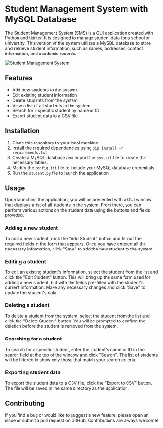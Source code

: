 # Student Management System with MySQL Database

The Student Management System (SMS) is a GUI application created with Python and tkinter. It is designed to manage student data for a school or university. This version of the system utilizes a MySQL database to store and retrieve student information, such as names, addresses, contact information, and academic records.


![Student Management System](https://github.com/Alok-2002/python_tkinter_projects/assets/93814546/5c656629-ad1e-4306-8b82-c8131a911d4b)


## Features

- Add new students to the system
- Edit existing student information
- Delete students from the system
- View a list of all students in the system
- Search for a specific student by name or ID
- Export student data to a CSV file

## Installation

1. Clone this repository to your local machine.
2. Install the required dependencies using `pip install -r requirements.txt`
3. Create a MySQL database and import the `sms.sql` file to create the necessary tables.
4. Modify the `config.ini` file to include your MySQL database credentials.
5. Run the `student.py` file to launch the application.

## Usage

Upon launching the application, you will be presented with a GUI window that displays a list of all students in the system. From there, you can perform various actions on the student data using the buttons and fields provided.

### Adding a new student

To add a new student, click the "Add Student" button and fill out the required fields in the form that appears. Once you have entered all the necessary information, click "Save" to add the new student to the system.

### Editing a student

To edit an existing student's information, select the student from the list and click the "Edit Student" button. This will bring up the same form used for adding a new student, but with the fields pre-filled with the student's current information. Make any necessary changes and click "Save" to update the student's data.

### Deleting a student

To delete a student from the system, select the student from the list and click the "Delete Student" button. You will be prompted to confirm the deletion before the student is removed from the system.

### Searching for a student

To search for a specific student, enter the student's name or ID in the search field at the top of the window and click "Search". The list of students will be filtered to show only those that match your search criteria.

### Exporting student data

To export the student data to a CSV file, click the "Export to CSV" button. The file will be saved in the same directory as the application.

## Contributing

If you find a bug or would like to suggest a new feature, please open an issue or submit a pull request on GitHub. Contributions are always welcome!
